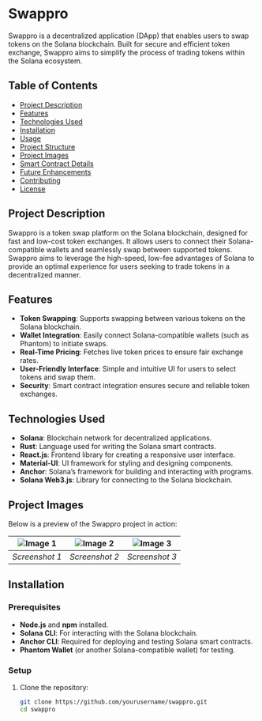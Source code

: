 # Swappro

Swappro is a decentralized application (DApp) that enables users to swap tokens on the Solana blockchain. Built for secure and efficient token exchange, Swappro aims to simplify the process of trading tokens within the Solana ecosystem.

## Table of Contents

- [Project Description](#project-description)
- [Features](#features)
- [Technologies Used](#technologies-used)
- [Installation](#installation)
- [Usage](#usage)
- [Project Structure](#project-structure)
- [Project Images](#project-images)
- [Smart Contract Details](#smart-contract-details)
- [Future Enhancements](#future-enhancements)
- [Contributing](#contributing)
- [License](#license)

## Project Description

Swappro is a token swap platform on the Solana blockchain, designed for fast and low-cost token exchanges. It allows users to connect their Solana-compatible wallets and seamlessly swap between supported tokens. Swappro aims to leverage the high-speed, low-fee advantages of Solana to provide an optimal experience for users seeking to trade tokens in a decentralized manner.

## Features

- **Token Swapping**: Supports swapping between various tokens on the Solana blockchain.
- **Wallet Integration**: Easily connect Solana-compatible wallets (such as Phantom) to initiate swaps.
- **Real-Time Pricing**: Fetches live token prices to ensure fair exchange rates.
- **User-Friendly Interface**: Simple and intuitive UI for users to select tokens and swap them.
- **Security**: Smart contract integration ensures secure and reliable token exchanges.

## Technologies Used

- **Solana**: Blockchain network for decentralized applications.
- **Rust**: Language used for writing the Solana smart contracts.
- **React.js**: Frontend library for creating a responsive user interface.
- **Material-UI**: UI framework for styling and designing components.
- **Anchor**: Solana’s framework for building and interacting with programs.
- **Solana Web3.js**: Library for connecting to the Solana blockchain.

## Project Images

Below is a preview of the Swappro project in action:

| ![Image 1](path/to/image1.png) | ![Image 2](path/to/image2.png) | ![Image 3](path/to/image3.png) |
| ------------------------------ | ------------------------------ | ------------------------------ |
| _Screenshot 1_                 | _Screenshot 2_                 | _Screenshot 3_                 |

## Installation

### Prerequisites

- **Node.js** and **npm** installed.
- **Solana CLI**: For interacting with the Solana blockchain.
- **Anchor CLI**: Required for deploying and testing Solana smart contracts.
- **Phantom Wallet** (or another Solana-compatible wallet) for testing.

### Setup

1. Clone the repository:
   ```bash
   git clone https://github.com/yourusername/swappro.git
   cd swappro
   ```
